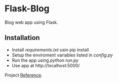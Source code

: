 # Flask-Blog

Blog web app using Flask.

## Installation

- Install *requirements.txt* usin pip install
- Setup the enviroment variables listed in *config.py*
- Run the app using *python run.py*
- Use app at http://localhost:5000/

Project [Reference](https://youtu.be/MwZwr5Tvyxo?list=PL-osiE80TeTs4UjLw5MM6OjgkjFeUxCYH).
